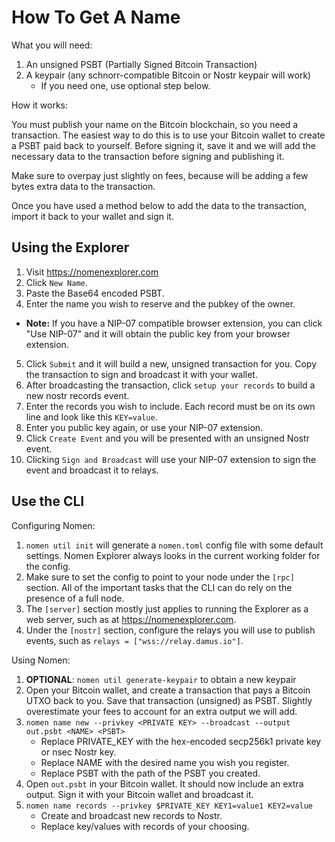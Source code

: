 # How To Get A Name

What you will need:

1. An unsigned PSBT (Partially Signed Bitcoin Transaction)
2. A keypair (any schnorr-compatible Bitcoin or Nostr keypair will work)
   * If you need one, use optional step below.

How it works:

You must publish your name on the Bitcoin blockchain, so you need a transaction. The easiest way to do this is to use your Bitcoin wallet to create a PSBT paid back to yourself. Before signing it, save it and we will add the necessary data to the transaction before signing and publishing it.

Make sure to overpay just slightly on fees, because will be adding a few bytes extra data to the transaction.

Once you have used a method below to add the data to the transaction, import it back to your wallet and sign it.

## Using the Explorer

1. Visit https://nomenexplorer.com
2. Click `New Name`.
3. Paste the Base64 encoded PSBT.
4. Enter the name you wish to reserve and the pubkey of the owner.
  * __Note:__ If you have a NIP-07 compatible browser extension, you can click "Use NIP-07" and it will obtain the public key from your browser extension.
5. Click `Submit` and it will build a new, unsigned transaction for you. Copy the transaction to sign and broadcast it with your wallet.
6. After broadcasting the transaction, click `setup your records` to build a new nostr records event.
7. Enter the records you wish to include. Each record must be on its own line and look like this `KEY=value`.
8. Enter you public key again, or use your NIP-07 extension.
9. Click `Create Event` and you will be presented with an unsigned Nostr event.
10. Clicking `Sign and Broadcast` will use your NIP-07 extension to sign the event and broadcast it to relays.

## Use the CLI

Configuring Nomen:

1. `nomen util init` will generate a `nomen.toml` config file with some default settings. Nomen Explorer always looks in the current working folder for the config.
2. Make sure to set the config to point to your node under the `[rpc]` section. All of the important tasks that the CLI can do rely on the presence of a full node.
3. The `[server]` section mostly just applies to running the Explorer as a web server, such as at https://nomenexplorer.com.
4. Under the `[nostr]` section, configure the relays you will use to publish events, such as `relays = ["wss://relay.damus.io"]`.

Using Nomen:

1. **OPTIONAL**: `nomen util generate-keypair` to obtain a new keypair
2. Open your Bitcoin wallet, and create a transaction that pays a Bitcoin UTXO back to you. Save that transaction (unsigned) as PSBT. Slightly overestimate your fees to account for an extra output we will add.
3. `nomen name new --privkey <PRIVATE KEY> --broadcast --output out.psbt <NAME> <PSBT>`
   * Replace PRIVATE_KEY with the hex-encoded secp256k1 private key or nsec Nostr key.
   * Replace NAME with the desired name you wish you register.
   * Replace PSBT with the path of the PSBT you created.
4. Open `out.psbt` in your Bitcoin wallet. It should now include an extra output. Sign it with your Bitcoin wallet and broadcast it.
5. `nomen name records --privkey $PRIVATE_KEY KEY1=value1 KEY2=value`
   * Create and broadcast new records to Nostr.
   * Replace key/values with records of your choosing.
